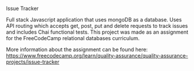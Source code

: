 Issue Tracker

Full stack Javascript application that uses mongoDB as a database. Uses API routing which accepts get, post, put and delete requests to track issues and includes Chai functional tests. This project was made as an assignment for the FreeCodeCamp relational databases curriculum.

More information about the assignment can be found here:
https://www.freecodecamp.org/learn/quality-assurance/quality-assurance-projects/issue-tracker
